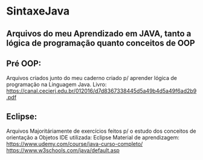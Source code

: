 # SintaxeJava
## Arquivos do meu Aprendizado em JAVA, tanto a lógica de programação quanto conceitos de OOP 
## Pré OOP:
Arquivos criados junto do meu caderno criado p/ aprender lógica de programação na Linguagem Java.
Livro: https://canal.cecierj.edu.br/012016/d7d8367338445d5a49b4d5a49f6ad2b9.pdf
## Eclipse:
Arquivos Majoritáriamente de exercícios feitos p/ o estudo dos conceitos de orientação a Objetos
IDE utilizada: Eclipse
Material de aprendizagem:
https://www.udemy.com/course/java-curso-completo/
https://www.w3schools.com/java/default.asp